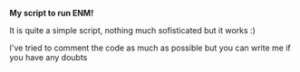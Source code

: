 **My script to run ENM!**

It is quite a simple script, nothing much sofisticated but it works :)

I've tried to comment the code as much as possible but you can write me if you have any doubts

